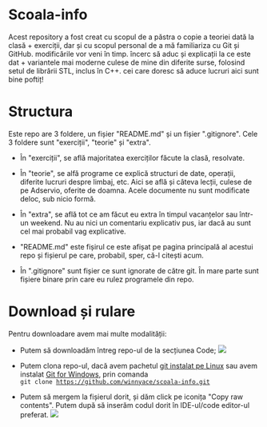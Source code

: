 # Scoala-info

Acest repository a fost creat cu scopul de a păstra o copie a teoriei dată la clasă + exerciții, dar și cu scopul personal de a mă familiariza cu Git și GitHub.
modificările vor veni în timp. încerc să aduc și explicații la ce este dat + variantele mai moderne culese de mine din diferite surse, folosind setul de librării STL, inclus în C++. cei care doresc să aduce lucruri aici sunt bine poftiț! 

# Structura

Este repo are 3 foldere, un fișier "README.md" și un fișier ".gitignore".
Cele 3 foldere sunt "exerciții", "teorie" și "extra".

* În "exerciții", se află majoritatea exerciților făcute la clasă, resolvate.

* În "teorie", se alfă programe ce explică structuri de date, operații, diferite lucruri despre limbaj, etc. Aici se află și câteva lecții, culese de pe Adservio, oferite de doamna. Acele documente nu sunt modificate deloc, sub nicio formă.

* În "extra", se află tot ce am făcut eu extra în timpul vacanțelor sau într-un weekend. Nu au nici un comentariu explicativ pus, iar dacă au sunt cel mai probabil vag explicative.

* "README.md" este fișirul ce este afișat pe pagina principală al acestui repo și fișierul pe care, probabil, sper, că-l citești acum.

* În ".gitignore" sunt fișier ce sunt ignorate de către git. În mare parte sunt fișiere binare prin care eu rulez programele din repo.

# Download și rulare

Pentru downloadare avem mai multe modalității:

* Putem să downloadăm întreg repo-ul de la secțiunea Code; ![](https://winnyace82.s-ul.eu/jstS8jmk)

* Putem clona repo-ul, dacă avem pachetul [git instalat pe Linux](https://pkgs.org/download/git) sau avem instalat [Git for Windows](https://gitforwindows.org/), prin comanda 
<br> <code>git clone https://github.com/winnyace/scoala-info.git</code>

* Putem să mergem la fișierul dorit, și dăm click pe iconița "Copy raw contents". Putem după să inserăm codul dorit în IDE-ul/code editor-ul preferat. ![](https://winnyace82.s-ul.eu/BRxabe2w)

